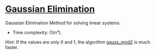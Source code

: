 # [Gaussian Elimination](gauss.cpp)

Gaussian Elimination Method for solving linear systems.
* Time complexity: O(n³).

Hint: If the values are only 0 and 1, the algorithm [gauss_mod2](gauss_mod2) is much faster.
